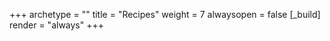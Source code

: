 +++ 
archetype = "" 
title = "Recipes" 
weight = 7
alwaysopen = false
[_build]
  render = "always"
+++